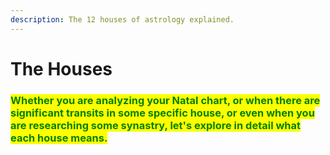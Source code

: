 ```yaml
---
description: The 12 houses of astrology explained.
---
```


# The Houses

### <mark style="color:green;">Whether you are analyzing your Natal chart, or when there are significant transits in some specific house, or even when you are researching some synastry, let's explore in detail what each house means.</mark> 

&#x20;

